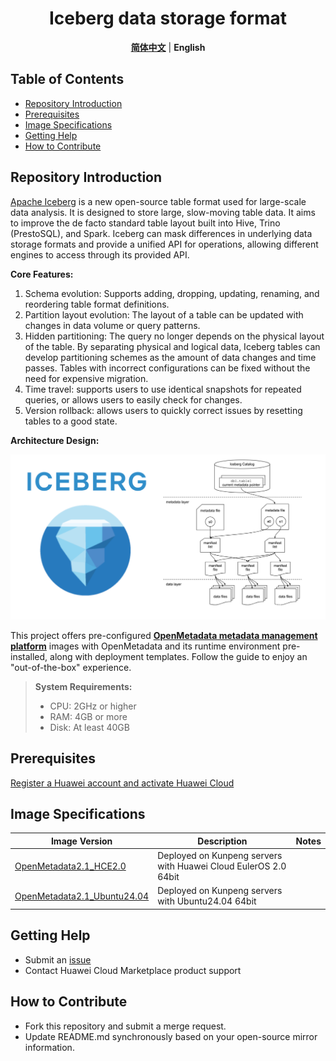 <p align="center">
  <h1 align="center">Iceberg data storage format</h1>
  <p align="center">
    <a href="README_ZH.md"><strong>简体中文</strong></a> | <strong>English</strong>
  </p>

## Table of Contents

- [Repository Introduction](#repository-introduction)  
- [Prerequisites](#prerequisites)  
- [Image Specifications](#image-specifications)
- [Getting Help](#getting-help)
- [How to Contribute](#how-to-contribute)

## Repository Introduction  
[Apache Iceberg](https://github.com/apache/iceberg) is a new open-source table format used for large-scale data analysis. It is designed to store large, slow-moving table data. It aims to improve the de facto standard table layout built into Hive, Trino (PrestoSQL), and Spark. Iceberg can mask differences in underlying data storage formats and provide a unified API for operations, allowing different engines to access through its provided API.

**Core Features:**
1. Schema evolution: Supports adding, dropping, updating, renaming, and reordering table format definitions.
2. Partition layout evolution: The layout of a table can be updated with changes in data volume or query patterns.
3. Hidden partitioning: The query no longer depends on the physical layout of the table. By separating physical and logical data, Iceberg tables can develop partitioning schemes as the amount of data changes and time passes. Tables with incorrect configurations can be fixed without the need for expensive migration.
4. Time travel: supports users to use identical snapshots for repeated queries, or allows users to easily check for changes.
5. Version rollback: allows users to quickly correct issues by resetting tables to a good state.

**Architecture Design:**

![](./images/img001.png)

This project offers pre-configured [**OpenMetadata metadata management platform**](https://marketplace.huaweicloud.com) images with OpenMetadata and its runtime environment pre-installed, along with deployment templates. Follow the guide to enjoy an "out-of-the-box" experience.

> **System Requirements:**
> - CPU: 2GHz or higher  
> - RAM: 4GB or more  
> - Disk: At least 40GB  

## Prerequisites  
[Register a Huawei account and activate Huawei Cloud](https://support.huaweicloud.com/usermanual-account/account_id_001.html)

## Image Specifications  

| Image Version                                                                                                      | Description                                              | Notes |  
|--------------------------------------------------------------------------------------------------------------------|----------------------------------------------------------|-------|  
| [OpenMetadata2.1_HCE2.0](https://marketplace.huaweicloud.com) | Deployed on Kunpeng servers with Huawei Cloud EulerOS 2.0 64bit |  | 
| [OpenMetadata2.1_Ubuntu24.04](https://marketplace.huaweicloud.com) | Deployed on Kunpeng servers with Ubuntu24.04 64bit   |  |  

## Getting Help
- Submit an [issue](https://github.com/HuaweiCloudDeveloper/OpenMetadata-image/issues)
- Contact Huawei Cloud Marketplace product support

## How to Contribute
- Fork this repository and submit a merge request.
- Update README.md synchronously based on your open-source mirror information.
